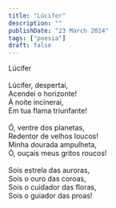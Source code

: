 ```yaml
---
title: "Lúcifer"
description: ""
publishDate: "23 March 2024"
tags: ["poesia"]
draft: false
---
```

Lúcifer<br>
<br>
Lúcifer, despertai,<br>
Acendei o horizonte!<br>
À noite incinerai,<br>
Em tua flama triunfante!<br>
<br>
Ó, ventre dos planetas,<br>
Redentor de velhos loucos!<br>
Minha dourada ampulheta,<br>
Ó, ouçais meus gritos roucos!<br>
<br>
Sois estrela das auroras,<br>
Sois o ouro das coroas,<br>
Sois o cuidador das floras,<br>
Sois o guiador das proas!<br>